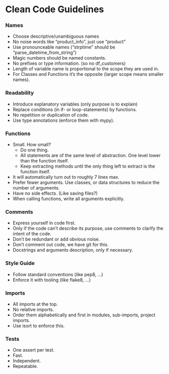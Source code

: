 # Clean Code Guidelines

### Names
-	Choose descriptive/unambiguous names
-	No noise words like “product_info”, just use “product”
-	Use pronounceable names (“strptime” should be “parse_datetime_from_string”)
-	Magic numbers should be named constants.
-	No prefixes or type information. (so no df_customers)
-	Length of variable name is proportional to the scope they are used in.
-	For Classes and Functions it’s the opposite (larger scope means smaller names).

### Readability
-	Introduce explanatory variables (only purpose is to explain)
-	Replace conditions (in if- or loop-statements) by functions.
-	No repetition or duplication of code.
-   Use type annotations (enforce them with mypy).

### Functions
-	Small. How small? 
     - Do one thing.
     - All statements are of the same level of abstraction. One level lower than the function itself.
     - Keep extracting methods until the only thing left to extract is the function itself.
-	It will automatically turn out to roughly 7 lines max.
-	Prefer fewer arguments. Use classes, or data structures to reduce the number of arguments.
-	Have no side effects. (Like saving files?)
-	When calling functions, write all arguments explicitly.

### Comments
-	Express yourself in code first.
-	Only if the code can’t describe its purpose, use comments to clarify the intent of the code.
-	Don’t be redundant or add obvious noise.
-	Don’t comment out code, we have git for this.
-	Docstrings and arguments description, only if necessary. 

### Style Guide
-	Follow standard conventions (like pep8, …)
-	Enforce it with tooling (like flake8, …)

### Imports
-	All imports at the top.
-	No relative imports.
-	Order them alphabetically and first in modules, sub-imports, project imports.
-	Use isort to enforce this.

### Tests
-	One assert per test.
-	Fast.
-	Independent.
-	Repeatable.
